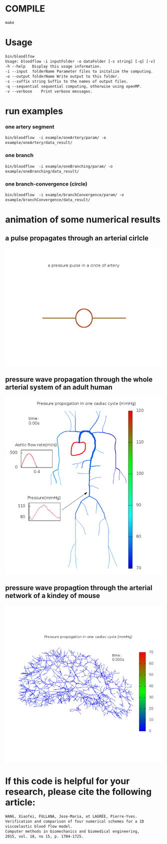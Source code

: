 # COMPILE
```
make
```
# Usage
```
bin/bloodlfow
Usage: bloodflow -i inputFolder -o dataFolder [-s string] [-q] [-v]
-h --help	Display this usage information.
-i --input	folderName Parameter files to initalize the computing.
-o --output	folderName Write output to this folder.
-s --suffix	string Suffix to the names of output files.
-q --sequential sequential computing, otherwise using openMP.
-v --verbose	Print verbose messages.
```
# run examples
### one artery segment
```
bin/bloodflow  -i example/oneArtery/param/ -o example/oneArtery/data_result/
```
### one branch
```
bin/bloodflow  -i example/oneBranching/param/ -o example/oneBranching/data_result/
```
### one branch-convergence (circle)
```
bin/bloodflow  -i example/branchConvergence/param/ -o example/branchConvergence/data_result/
```
# animation of some numerical results
## a pulse propagates through an arterial cirlcle
![Alt Text](https://github.com/XavierAtShanghai/biosim/blob/master/animation/convert.gif)
## pressure wave propagation through the whole arterial system of an adult human
![Alt Text](https://github.com/XavierAtShanghai/biosim/blob/master/animation/heart2fig.gif)
## pressure wave propagtion through the arterial network of a kindey of mouse
![Alt Text](https://github.com/XavierAtShanghai/biosim/blob/master/animation/kidneyM1.gif)

# If this code is helpful for your research, please cite the following article:
```
WANG, Xiaofei, FULLANA, Jose-Maria, et LAGRÉE, Pierre-Yves.
Verification and comparison of four numerical schemes for a 1D viscoelastic blood flow model.
Computer methods in biomechanics and biomedical engineering, 
2015, vol. 18, no 15, p. 1704-1725.	
```
